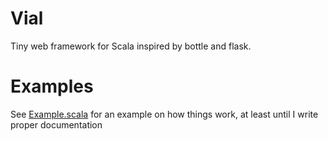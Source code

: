 # Vial
Tiny web framework for Scala inspired by bottle and flask.

# Examples
See [Example.scala](src/test/scala/Example.scala) for an example on how things work, at least until I write proper documentation
